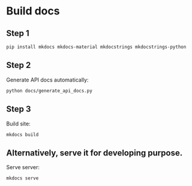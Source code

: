# Build docs


## Step 1
```
pip install mkdocs mkdocs-material mkdocstrings mkdocstrings-python
```

## Step 2
Generate API docs automatically:

```
python docs/generate_api_docs.py
```

## Step 3

Build site:

```
mkdocs build
```


## Alternatively, serve it for developing purpose.

Serve server:

```
mkdocs serve
```